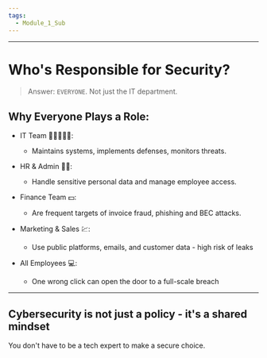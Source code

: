```yaml
---
tags:
  - Module_1_Sub
---
```


---

# Who's Responsible for Security?

> Answer: `EVERYONE`. Not just the IT department.

## Why Everyone Plays a Role:

-  IT Team 🧑🏻‍🤝‍🧑🏻:
	- Maintains systems, implements defenses, monitors threats.

- HR & Admin 👮🏻:
	- Handle sensitive personal data and manage employee access.

- Finance Team 💵:
	- Are frequent targets of invoice fraud, phishing and BEC attacks.

- Marketing & Sales 💹:
	- Use public platforms, emails, and customer data - high risk of leaks

- All Employees 💻:
	- One wrong click can open the door to a full-scale breach

---

## Cybersecurity is not just a policy - it's a shared mindset
You don't have to be a tech expert to make a secure choice.